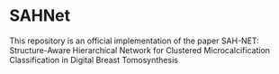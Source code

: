 # SAHNet
This repository is an official implementation of the paper SAH-NET: Structure-Aware Hierarchical Network for Clustered Microcalcification Classification in Digital Breast Tomosynthesis
